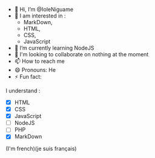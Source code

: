 - 👋 Hi, I’m @IoleNiguame
- 👀 I am interested in :
  * MarkDown,
  * HTML,
  * CSS,
  * JavaScript 
- 🌱 I’m currently learning NodeJS
- 💞️ I'm looking to collaborate on nothing at the moment
- 📫 How to reach me 
- 😄 Pronouns: He
- ⚡ Fun fact: 

I understand :
 * [x] HTML
 * [x] CSS
 * [x] JavaScript
 * [ ] NodeJS
 * [ ] PHP
 * [x] MarkDown 

(I'm french)(je suis français)

<!---
IoleNiguame/IoleNiguame is a ✨ special ✨ repository because its `README.md` (this file) appears on your GitHub profile.
You can click the Preview link to take a look at your changes.
--->
